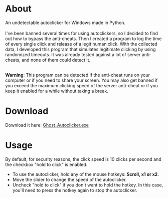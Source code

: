 # About

An undetectable autoclicker for Windows made in Python.
<br />
<br />
I've been banned several times for using autoclickers, so I decided to find out how to bypass the anti-cheats.
Then I created a program to log the time of every single click and release of a legit human click.
With the collected data, I developed this program that simulates legitimate clicking by using randomized timeouts.
It was already tested against a lot of server anti-cheats, and none of them could detect it.
<br />
<br />

**Warning**: This program can be detected if the anti-cheat runs on your computer or if you need to share your screen.
You may also get banned if you exceed the maximum clicking speed of the server anti-cheat or if you keep it enabled for a while without taking a break.

# Download

Download it here: [Ghost_Autoclicker.exe](https://github.com/kelio-mv/python-autoclicker/releases/download/v1.0/Ghost_Autoclicker.exe)

# Usage

By default, for security reasons, the click speed is 10 clicks per second and the checkbox "hold to click" is enabled.

- To use the autoclicker, hold any of the mouse hotkeys: **Scroll, x1 or x2**.
- Move the slider to change the speed of the autoclicker.
- Uncheck "hold to click" if you don't want to hold the hotkey. In this case, you'll need to press the hotkey again to stop the autoclicker.
